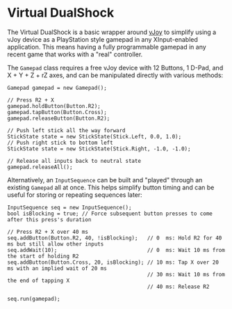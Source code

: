 # Virtual DualShock

The Virtual DualShock is a basic wrapper around [vJoy](http://vjoystick.sourceforge.net/site/) to simplify using a vJoy device as a PlayStation style gamepad in any XInput-enabled application.  This means having a fully programmable gamepad in any recent game that works with a "real" controller.

The `Gamepad` class requires a free vJoy device with 12 Buttons, 1 D-Pad, and X + Y + Z + rZ axes, and can be manipulated directly with various methods:

    Gamepad gamepad = new Gamepad();
    
    // Press R2 + X
    gamepad.holdButton(Button.R2);
    gamepad.tapButton(Button.Cross);
    gamepad.releaseButton(Button.R2);
    
    // Push left stick all the way forward
    StickState state = new StickState(Stick.Left, 0.0, 1.0);
    // Push right stick to bottom left
    StickState state = new StickState(Stick.Right, -1.0, -1.0);
    
    // Release all inputs back to neutral state
    gamepad.releaseAll();

Alternatively, an `InputSequence` can be built and "played" through an existing `Gamepad` all at once.  This helps simplify button timing and can be useful for storing or repeating sequences later:

    InputSequence seq = new InputSequence();
    bool isBlocking = true; // Force subsequent button presses to come after this press's duration
    
    // Press R2 + X over 40 ms
    seq.addButton(Button.R2, 40, !isBlocking);   // 0  ms: Hold R2 for 40 ms but still allow other inputs
    seq.addWait(10);                             // 0  ms: Wait 10 ms from the start of holding R2
    seq.addButton(Button.Cross, 20, isBlocking); // 10 ms: Tap X over 20 ms with an implied wait of 20 ms
                                                 // 30 ms: Wait 10 ms from the end of tapping X
                                                 // 40 ms: Release R2
    
    seq.run(gamepad);
